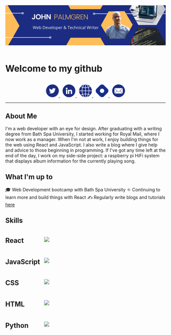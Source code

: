 <img src="./banner.png" alt="John Palmgren web developer and technical writer" />

<p style="text-align: center;">
<h1 style="display:inline-block; vertical-align: top;"> Welcome to my github</h1>
<span>
<!-- <iframe src="https://giphy.com/embed/42tS2cfBtj8Y" width="100" height="100" frameBorder="0"></iframe> -->
</span>
</p>

<p style="text-align: center">
<a href="https://twitter.com/john_palmgren">
<img src="./twitter.png" alt="twitter"/>
</a>
<a href="https://www.linkedin.com/in/johnpalmgren/">
<img style="margin-left:0.5rem;" src="./linkedin.png" alt="linkedIn"/>
</a>
<a href="https://portfoliositemain06643.gatsbyjs.io/">
<img style="margin-left:0.5rem;" src="./website.png" alt="website"/>
</a>
<a href="https://johnpalmgren.hashnode.dev/">
<img style="margin-left:0.5rem;" src="./hashnode.png" alt="blog"/>
</a>
<a href="mailto:johnmpalmgren@gmail.com.com">
<img style="margin-left:0.5rem;" src="./email.png" alt="email"/>
</a>
</p>

---
## About Me
I'm a web developer with an eye for design. After graduating with a writing degree from Bath Spa University, I started working for Royal Mail, where I now work as a manager. When I'm not at work, I enjoy building things for the web using React and JavaScript. I also write a blog where I give help and advice to those beginning in programming. If I've got any time left at the end of the day, I work on my side-side project: a raspberry pi HiFi system that displays album information for the currently playing song. 

## What I'm up to

🎓 Web Development bootcamp with Bath Spa University
⚛ Continuing to learn more and build things with React
✍ Regularly write blogs and tutorials [here](https://johnpalmgren.hashnode.dev/)


## Skills

<div>
<p style="display: inline-block; vertical-align:middle; font-size:1.3rem; font-weight:bold; width:110px;"> React </p>

<div style="display: inline-block; margin-left:.5rem;">

![](https://us-central1-progress-markdown.cloudfunctions.net/progress/70)

</div>
</div>

<div>
<p style="display: inline-block; vertical-align:middle; font-size:1.3rem; font-weight:bold; width:110px"> JavaScript </p>
<div style="display: inline-block; margin-left:.5rem;">

![](https://us-central1-progress-markdown.cloudfunctions.net/progress/80)
</div>
</div>

<div>
<p style="display: inline-block; vertical-align:middle; font-size:1.3rem; font-weight:bold; width:110px"> CSS </p>
<div style="display: inline-block; margin-left:.5rem;">

![](https://us-central1-progress-markdown.cloudfunctions.net/progress/80)
</div>
</div>

<div>
<p style="display: inline-block; vertical-align:middle; font-size:1.3rem; font-weight:bold; width:110px"> HTML </p>
<div style="display: inline-block; margin-left:.5rem;">

![](https://us-central1-progress-markdown.cloudfunctions.net/progress/90)
</div>
</div>

<div>
<p style="display: inline-block; vertical-align:middle; font-size:1.3rem; font-weight:bold; width:110px"> Python </p>
<div style="display: inline-block; margin-left:.5rem;">

![](https://us-central1-progress-markdown.cloudfunctions.net/progress/60)
</div>
</div>

